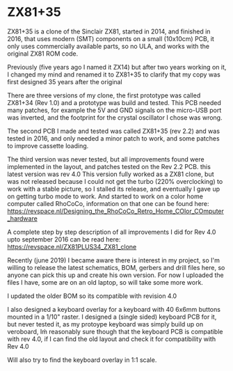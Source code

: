 ZX81+35
====

ZX81+35 is a clone of the Sinclair ZX81, started in 2014, and finished in 2016, that uses modern (SMT) components on a small (10x10cm) PCB, it only uses commercially available parts, so no ULA, and works with the original ZX81 ROM code.

Previously (five years ago I named it ZX14) but after two years working on it, I changed my mind and renamed it to ZX81+35 to clarify that my copy was first designed 35 years after the original

There are three versions of my clone, the first prototype was called ZX81+34 (Rev 1.0) and a prototype was build and tested. This PCB needed many patches, for example the 5V and GND signals on the micro-USB port was inverted, and the footprint for the crystal oscillator I chose was wrong.

The second PCB I made and tested was called ZX81+35 (rev 2.2) and was tested in 2016, and only needed a minor patch to work, and some patches to improve cassette loading. 

The third version was never tested, but all improvements found were implemented in the layout, and patches tested on the Rev 2.2 PCB. this latest version was rev 4.0
This version fully worked as a ZX81 clone, but was not released because I could not get the turbo (220% overclocking) to work with a stable picture, so I stalled its release, and eventually I gave up on getting turbo mode to work. And started to work on a color home computer called RhoCoCo, information on that one can be found here:
https://revspace.nl/Designing_the_RhoCoCo_Retro_Home_COlor_COmputer_hardware

A complete step by step description of all improvements I did for Rev 4.0 upto september 2016 can be read here:
https://revspace.nl/ZX81PLUS34_ZX81_clone

Recently (june 2019) I became aware there is interest in my project, so I'm willing to release the latest schematics, BOM, gerbers and drill files here, so anyone can pick this up and create his own version. For now I uploaded the files I have, some are on an old laptop, so will take some more work.

I updated the older BOM so its compatible with revision 4.0

I also designed a keyboard overlay for a keyboard with 40 6x6mm buttons mounted in a 1/10" raster.
I designed a (single sided) keyboard PCB for it, but never tested it, as my protoype keyboard was simply build up on veroboard, Iḿ reasonably sure though that the keyboard PCB is compatible with rev 4.0, if I can find the old layout and check it for compatibility with Rev 4.0

Will also try to find the keyboard overlay in 1:1 scale.

